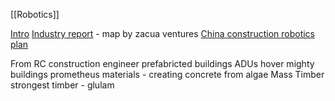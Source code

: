 [[Robotics]]

[Intro](https://www.youtube.com/watch?v=xGGfTgHp6Ik)
[Industry report](https://medium.com/@ZacuaVentures/construction-robotics-the-new-frontier-in-construction-afb4fe856816) - map by zacua ventures
[China construction robotics plan](https://www.linkedin.com/posts/amprather_how-many-use-cases-exist-for-%3F%3F%3F%3F%3F%3F%3F%3F%3F%3F%3F%3F-activity-7025809850043355136-j-f_?utm_source=share&utm_medium=member_android)

From RC construction engineer
prefabricted buildings ADUs
hover
mighty buildings
prometheus materials - creating concrete from algae
Mass Timber
strongest timber - glulam
